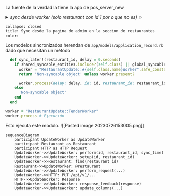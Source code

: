 
La fuente de la verdad la tiene la app de pos_server_new

<details>
  <summary><em>sync desde worker (solo restaurant con id 1 por o que no es) ✨</em></summary>
	dentro de una lib llamada
	`lib/tasks/franchise.rake`
	![[Pasted image 20230726151717.png]]
	
	Esta librería se encarga de sincronizar todos los elementos dentro del array.
	
	Para este caso, veremos cómo funciona el Tender
	
	`Tender.sync_later!(1)`
</details>

```ad-note
collapse: closed
title: Sync desde la pagina de admin en la seccion de restaurantes
color: 
```

Los modelos sincronizados herendan de `app/models/application_record.rb`
dado que necesitan un método 

```ruby
  def sync_later!(restaurant_id, delay = 0.seconds)
    if shared_syncable_entities.include?(self.class) || global_syncable_entities.include?(self.class)
      worker = "RestaurantUpdate::#{self.class.name}Worker".safe_constantize
      return 'Non-syncable object' unless worker.present?

      worker.process(delay: delay, id: id, restaurant_id: restaurant_id, sync_time: Time.now.to_i)
    else
      'Non-syncable object'
    end
  end
```

```ruby
worker = "RestaurantUpdate::TenderWorker"
worker.process # Ejecución
```

Esto ejecuta este modulo.
![[Pasted image 20230726153005.png]]


```mermaid
sequenceDiagram
    participant UpdateWorker as UpdateWorker
    participant Restaurant as Restaurant
    participant HTTP as HTTP Request
    UpdateWorker->>UpdateWorker: perform(id, restaurant_id, sync_time)
    UpdateWorker->>UpdateWorker: setup(id, restaurant_id)
    UpdateWorker->>Restaurant: find(restaurant_id)
    Restaurant->>UpdateWorker: @restaurant
    UpdateWorker->>UpdateWorker: perform_request(...)
    UpdateWorker->>HTTP: PUT /api/v1/...
    HTTP->>UpdateWorker: Response
    UpdateWorker->>UpdateWorker: response_feedback(response)
    UpdateWorker->>UpdateWorker: update_columns(...)

```